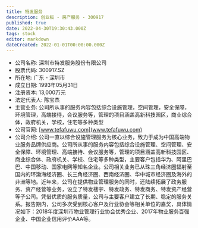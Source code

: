 ```yaml
---
title: 特发服务
description: 创业板 - 房产服务 - 300917
published: true
date: 2022-04-30T19:30:43.000Z
tags: stock
editor: markdown
dateCreated: 2022-01-01T00:00:00.000Z
---
```


- 公司名称: 深圳市特发服务股份有限公司
- 股票代码: 300917.SZ
- 所在地: 广东 - 深圳市
- 成立日期: 1993年05月31日
- 注册资本: 13,000万元
- 法定代表人: 陈宝杰
- 主营业务: 公司所从事的服务内容包括综合设施管理，空间管理，安全保障，环境管理，高端接待，会议服务等，管理的项目涵盖高新科技园区，商业综合体，政府机关，学校，住宅等多种类型
- 公司官网: [www.tefafuwu.com](www.tefafuwu.com)
- 公司介绍: 公司一直以综合设施管理服务为核心业务，致力于成为中国高端物业服务品牌供应商。公司所从事的服务内容包括综合设施管理、空间管理、安全保障、环境管理、高端接待、会议服务等，管理的项目涵盖高新科技园区、商业综合体、政府机关、学校、住宅等多种类型，主要客户包括华为、阿里巴巴、中国移动、国家电网等知名企业。公司相关业务已从珠三角经济圈辐射至国内的环渤海经济圈、长三角经济圈、西南经济圈、华中城市经济圈及海外的非洲等地。近年来，公司在提供物业管理服务的同时，还陆续拓展了政务服务、资产经营等业务，设立了特发楼宇、特发政务、特发商务、特发资产经营等子公司。凭借优质的服务质量，公司与主要客户建立了长期、稳定的服务关系。报告期内，公司多次受到核心客户及行业协会等相关单位的嘉奖，具体情况如下：2018年度深圳市物业管理行业协会优秀企业、2017年物业服务百强企业、中国企业信用评价AAA等。


